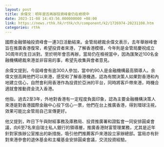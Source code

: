 ```yaml
---
layout: post
title: 余偉文：明年是否再辦投資峰會仍在檢視中
date: 2023-11-08 14:43:56.000000000 +08:00
link: https://news.rthk.hk/rthk/ch/component/k2/1726974-20231108.htm
categories: rthk
---
```


國際金融領袖投資峰會一連3日活動結束。金管局總裁余偉文表示，去年舉辦峰會旨在推廣香港復常，希望投資者來港，了解香港模樣，今年則是金管局慶祝成立30周年的生日派對。至於明年會否再辦，當局仍在檢視當中，因為匯聚近100名金融機構總裁來港並非容易的事，希望先收集與會者意見。

余偉文提到，今屆峰會有逾300人參加，當中約90人是金融機構最高領導人。余偉文很高興他們可以來港，感受和了解香港機遇，認為有關決策人如果對香港和內地建立信心，自然會利用香港作為投資於亞洲的平台，同時將客戶帶來港，時機合適就會推動資金流入香港。

他指，過去2至3年，外地對香港有一定程度負面印象，認為主要金融機構決策人來港是對香港國際金融中心投下信心一票，他們在台上推廣香港，得到環球注視，效果可能比金管局自己宣傳更好。

他又提到，昨日下午與財經事務及庫務局、投資推廣署和證監會一同安排圓桌會議，向6至7名來自瑞士私人銀行的領導層，推廣香港財富管理業務，尤其是近年針對家族辦公室推出的新措施，吸引他們推薦客戶來港設立家辦總部。當局亦有針對來港參會的退休基金和主權基金安排圓桌會議，交流投資經驗。
